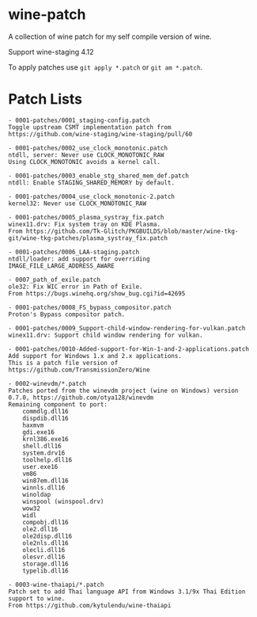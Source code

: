 # wine-patch

A collection of wine patch for my self compile version of wine.

Support wine-staging 4.12

To apply patches use `git apply *.patch` or `git am *.patch`.

# Patch Lists

    - 0001-patches/0001_staging-config.patch
    Toggle upstream CSMT implementation patch from https://github.com/wine-staging/wine-staging/pull/60

    - 0001-patches/0002_use_clock_monotonic.patch
    ntdll, server: Never use CLOCK_MONOTONIC_RAW
    Using CLOCK_MONOTONIC avoids a kernel call.

    - 0001-patches/0003_enable_stg_shared_mem_def.patch
    ntdll: Enable STAGING_SHARED_MEMORY by default.

    - 0001-patches/0004_use_clock_monotonic-2.patch
    kernel32: Never use CLOCK_MONOTONIC_RAW

    - 0001-patches/0005_plasma_systray_fix.patch
    winex11.drv: Fix system tray on KDE Plasma.
    From https://github.com/Tk-Glitch/PKGBUILDS/blob/master/wine-tkg-git/wine-tkg-patches/plasma_systray_fix.patch

    - 0001-patches/0006_LAA-staging.patch
    ntdll/loader: add support for overriding IMAGE_FILE_LARGE_ADDRESS_AWARE

    - 0007_path_of_exile.patch
    ole32: Fix WIC error in Path of Exile.
    From https://bugs.winehq.org/show_bug.cgi?id=42695

    - 0001-patches/0008_FS_bypass_compositor.patch
    Proton's Bypass compositor patch.

    - 0001-patches/0009_Support-child-window-rendering-for-vulkan.patch
    winex11.drv: Support child window rendering for vulkan.

    - 0001-patches/0010-Added-support-for-Win-1-and-2-applications.patch
    Add support for Windows 1.x and 2.x applications.
    This is a patch file version of https://github.com/TransmissionZero/Wine

    - 0002-winevdm/*.patch
    Patches ported from the winevdm project (wine on Windows) version 0.7.0, https://github.com/otya128/winevdm
    Remaining component to port:
        commdlg.dll16
        dispdib.dll16
        haxmvm
        gdi.exe16
        krnl386.exe16
        shell.dll16
        system.drv16
        toolhelp.dll16
        user.exe16
        vm86
        win87em.dll16
        winnls.dll16
        winoldap
        winspool (winspool.drv)
        wow32
        widl
        compobj.dll16
        ole2.dll16
        ole2disp.dll16
        ole2nls.dll16
        olecli.dll16
        olesvr.dll16
        storage.dll16
        typelib.dll16

    - 0003-wine-thaiapi/*.patch
    Patch set to add Thai language API from Windows 3.1/9x Thai Edition support to wine.
    From https://github.com/kytulendu/wine-thaiapi
